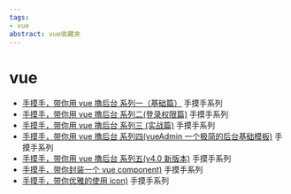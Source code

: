 ```yaml
---
tags:
- vue
abstract: vue收藏夹
---
```


# vue

<TagGroup/>

- [手摸手，带你用 vue 撸后台 系列一（基础篇）](https://juejin.im/post/59097cd7a22b9d0065fb61d2) 手摸手系列
- [手摸手，带你用 vue 撸后台 系列二(登录权限篇)](https://juejin.im/post/591aa14f570c35006961acac) 手摸手系列
- [手摸手，带你用 vue 撸后台 系列三 (实战篇)](https://juejin.im/post/593121aa0ce4630057f70d35) 手摸手系列
- [手摸手，带你用 vue 撸后台 系列四(vueAdmin 一个极简的后台基础模板)](https://juejin.im/post/595b4d776fb9a06bbe7dba56) 手摸手系列
- [手摸手，带你用 vue 撸后台 系列五(v4.0 新版本)](https://juejin.im/post/5c92ff94f265da6128275a85) 手摸手系列
- [手摸手，带你封装一个 vue component)](https://segmentfault.com/a/1190000009090836) 手摸手系列
- [手摸手，带你优雅的使用 icon)](https://juejin.im/post/59bb864b5188257e7a427c09) 手摸手系列

<Gitalk/>